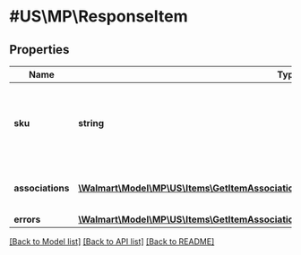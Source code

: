 # #US\MP\ResponseItem

## Properties

Name | Type | Description | Notes
------------ | ------------- | ------------- | -------------
**sku** | **string** | An arbitrary alphanumeric unique ID, specified by the seller, which identifies each item. |
**associations** | [**\Walmart\Model\MP\US\Items\GetItemAssociations200ResponseItemsInnerAssociationsInner[]**](GetItemAssociations200ResponseItemsInnerAssociationsInner.md) | Item Associations like shippingTemplate, shipNode. | [optional]
**errors** | [**\Walmart\Model\MP\US\Items\GetItemAssociations200ResponseItemsInnerErrorsInner[]**](GetItemAssociations200ResponseItemsInnerErrorsInner.md) |  | [optional]


[[Back to Model list]](../) [[Back to API list]](../../Api/US/MP) [[Back to README]](../../README.md)

